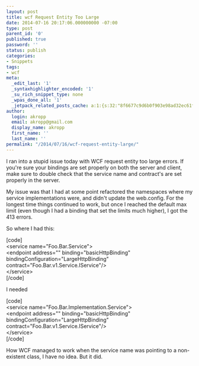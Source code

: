 ```yaml
---
layout: post
title: wcf Request Entity Too Large
date: 2014-07-16 20:17:06.000000000 -07:00
type: post
parent_id: '0'
published: true
password: ''
status: publish
categories:
- Snippets
tags:
- wcf
meta:
  _edit_last: '1'
  _syntaxhighlighter_encoded: '1'
  _su_rich_snippet_type: none
  _wpas_done_all: '1'
  _jetpack_related_posts_cache: a:1:{s:32:"8f6677c9d6b0f903e98ad32ec61f8deb";a:2:{s:7:"expires";i:1558691229;s:7:"payload";a:3:{i:0;a:1:{s:2:"id";i:4919;}i:1;a:1:{s:2:"id";i:4737;}i:2;a:1:{s:2:"id";i:4515;}}}}
author:
  login: akropp
  email: akropp@gmail.com
  display_name: akropp
  first_name: ''
  last_name: ''
permalink: "/2014/07/16/wcf-request-entity-large/"
---
```

I ran into a stupid issue today with WCF request entity too large errors. If you're sure your bindings are set properly on both the server and client, make sure to double check that the service name and contract's are set properly in the server.

My issue was that I had at some point refactored the namespaces where my service implementations were, and didn't update the web.config. For the longest time things continued to work, but once I reached the default max limit (even though I had a binding that set the limits much higher), I got the 413 errors.

So where I had this:

[code]  
\<service name="Foo.Bar.Service"\>  
 \<endpoint address="" binding="basicHttpBinding" bindingConfiguration="LargeHttpBinding" contract="Foo.Bar.v1.Service.IService"/\>  
\</service\>  
[/code]

I needed

[code]  
\<service name="Foo.Bar.Implementation.Service"\>  
 \<endpoint address="" binding="basicHttpBinding" bindingConfiguration="LargeHttpBinding" contract="Foo.Bar.v1.Service.IService"/\>  
\</service\>  
[/code]

How WCF managed to work when the service name was pointing to a non-existent class, I have no idea. But it did.

